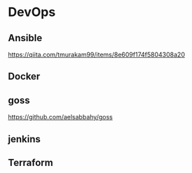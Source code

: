 # DevOps

## Ansible
https://qiita.com/tmurakam99/items/8e609f174f5804308a20

## Docker

## goss
https://github.com/aelsabbahy/goss

## jenkins

## Terraform